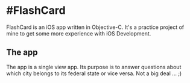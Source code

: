 #FlashCard
=========

FlashCard is an iOS app written in Objective-C. It's a practice project of mine to get some more experience with iOS Development. 

## The app

The app is a single view app. Its purpose is to answer questions about which city belongs to its federal state or vice versa. Not a big deal ... ;)

